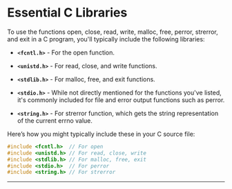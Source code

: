 # Essential C Libraries 

To use the functions open, close, read, write, malloc, free, perror, strerror, and exit in a C program, you'll typically include the following libraries:

- **`<fcntl.h>`** - For the open function.
  
- **`<unistd.h>`** - For read, close, and write functions.
  
- **`<stdlib.h>`** - For malloc, free, and exit functions.
  
- **`<stdio.h>`** - While not directly mentioned for the functions you've listed, it's commonly included for file and error output functions such as perror.
  
- **`<string.h>`** - For strerror function, which gets the string representation of the current errno value.


Here’s how you might typically include these in your C source file:

```c
#include <fcntl.h>  // For open
#include <unistd.h> // For read, close, write
#include <stdlib.h> // For malloc, free, exit
#include <stdio.h>  // For perror
#include <string.h> // For strerror
```

---
